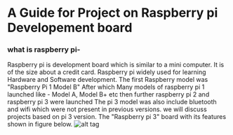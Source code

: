 # A Guide for Project on Raspberry pi Developement board

### what is raspberry pi-

Raspberry pi is development board which is similar to a mini computer. It is of the size about a credit card.
Raspberry pi widely used for learning Hardware and Software development. 
The first Raspberry model was "Raspberry Pi 1 Model B"
After which Many models of raspberry pi 1 launched like - Model A, Model B+ etc
then further raspberry pi 2 and raspberry pi 3 were launched
The pi 3 model was also include bluetooth and wifi which were not present in previous versions.
we will discuss projects based on pi 3 version.
The "Raspberry pi 3" board with its features shown in figure below.
![alt tag](https://i.stack.imgur.com/jAlDp.png)
